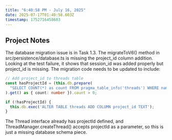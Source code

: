 ```yaml
---
title: "6:40:58 PM - July 16, 2025"
date: 2025-07-17T01:40:58.603Z
timestamp: 1752716458603
---
```


## Project Notes

The database migration issue is in Task 1.3. The migrateToV6() method in src/persistence/database.ts is missing the project_id column addition. Looking at the test failure, it shows that session_id was added properly but project_id is missing. The migration code needs to be updated to include:

```typescript
// Add project_id to threads table
const hasProjectId = (this.db.prepare(
  "SELECT COUNT(*) as count FROM pragma_table_info('threads') WHERE name='project_id'"
).get() as { count: number }).count > 0;

if (!hasProjectId) {
  this.db.exec('ALTER TABLE threads ADD COLUMN project_id TEXT');
}
```

The Thread interface already has projectId defined, and ThreadManager.createThread() accepts projectId as a parameter, so this is just a missing database schema piece.
